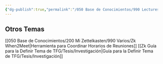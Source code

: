 ```yaml
---
{"dg-publish":true,"permalink":"/050 Base de Conocimientos/990 Lectures Zettel/Zk Lectures Zettel - Otros Temas/","tags":["#digitalGarden"]}
---
```


## Otros Temas

[[050 Base de Conocimientos/200  Mi Zettelkasten/990 Varios/Zk When2Meet\|Herramienta para Coordinar Horarios de Reuniones]]
[[Zk Guía para la Definir Tema de TFG/Tesis/Investigación\|Guía para la Definir Tema de TFG/Tesis/Investigación]]

